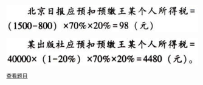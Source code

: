 ![](31a61f4b0de748ba1fa957b04e75801f.png)

![](4e61a8201499ba110e0b79d13414820e.png)

[查看题目](../C05.个人所得税法.本章真题.md#60-题目)

